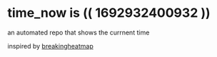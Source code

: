 # time_now is (( 1692932400932 ))

an automated repo that shows the currnent time

inspired by [breakingheatmap](https://github.com/breakingheatmap/breakingheatmap)
